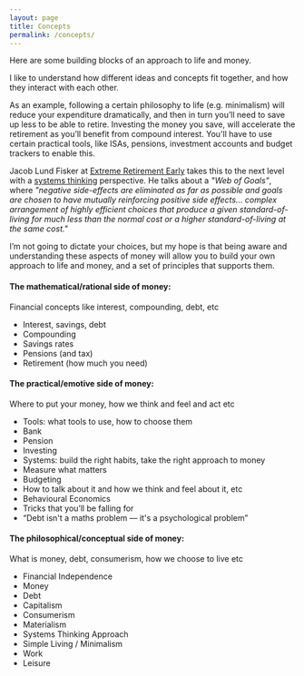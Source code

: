 ```yaml
---
layout: page
title: Concepts
permalink: /concepts/
---
```


Here are some building blocks of an approach to life and money.

I like to understand how different ideas and concepts fit together, and how they interact with each other.

As an example, following a certain philosophy to life (e.g. minimalism) will reduce your expenditure dramatically, and then in turn you’ll need to save up less to be able to retire. Investing the money you save, will accelerate the retirement as you’ll benefit from compound interest. You'll have to use certain practical tools, like ISAs, pensions, investment accounts and budget trackers to enable this.

Jacob Lund Fisker at [Extreme Retirement Early](https://wiki.earlyretirementextreme.com/) takes this to the next level with a [systems thinking](https://oxfamblogs.org/fp2p/how-to-think-in-systems-great-and-accessible-and-short-book/) perspective. He talks about a _"Web of Goals"_, where _"negative side-effects are eliminated as far as possible and goals are chosen to have mutually reinforcing positive side effects... complex arrangement of highly efficient choices that produce a given standard-of-living for much less than the normal cost or a higher standard-of-living at the same cost."_

I’m not going to dictate your choices, but my hope is that being aware and understanding these aspects of money will allow you to build your own approach to life and money, and a set of principles that supports them.

#### The mathematical/rational side of money:
Financial concepts like interest, compounding, debt, etc
- Interest, savings, debt
- Compounding
- Savings rates
- Pensions (and tax)
- Retirement (how much you need)

#### The practical/emotive side of money:
Where to put your money, how we think and feel and act etc
- Tools: what tools to use, how to choose them
- Bank
- Pension
- Investing
- Systems: build the right habits, take the right approach to money
- Measure what matters
- Budgeting
- How to talk about it and how we think and feel about it, etc
- Behavioural Economics
- Tricks that you’ll be falling for
- “Debt isn't a maths problem — it's a psychological problem”

#### The philosophical/conceptual side of money:
What is money, debt, consumerism, how we choose to live etc
- Financial Independence
- Money
- Debt
- Capitalism
- Consumerism
- Materialism
- Systems Thinking Approach
- Simple Living / Minimalism
- Work
- Leisure
